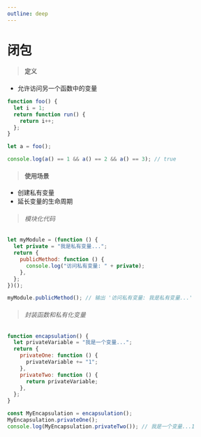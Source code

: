 ```yaml
---
outline: deep
---
```


# 闭包

> #### 定义

- 允许访问另一个函数中的变量

```js
function foo() {
  let i = 1;
  return function run() {
    return i++;
  };
}

let a = foo();

console.log(a() == 1 && a() == 2 && a() == 3); // true
```

> #### 使用场景

- 创建私有变量
- 延长变量的生命周期

> ###### 模块化代码
```js
let myModule = (function () {
  let private = "我是私有变量...";
  return {
    publicMethod: function () {
      console.log("访问私有变量: " + private);
    },
  };
})();

myModule.publicMethod(); // 输出 '访问私有变量: 我是私有变量...'
```

> ###### 封装函数和私有化变量
```js
function encapsulation() {
  let privateVariable = "我是一个变量...";
  return {
    privateOne: function () {
      privateVariable += "1";
    },
    privateTwo: function () {
      return privateVariable;
    },
  };
}

const MyEncapsulation = encapsulation();
MyEncapsulation.privateOne();
console.log(MyEncapsulation.privateTwo()); // 我是一个变量...1
```
